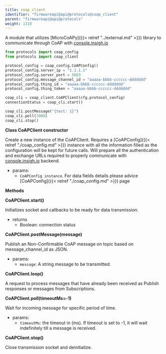 ```yaml
---
title: coap_client
identifier: "firmwareapi@api@protocols@coap_client"
parent: "firmwareapi@api@protocols"
weight: 1310
---
```


A module that utilizes [MicroCoAPy]({{< relref "../external.md" >}}) library to communicate through CoAP with [console.insigh.io](https://console.insigh.io)

```python
from protocols import coap_config
from protocols import coap_client

protocol_config = coap_config.CoAPConfig()
protocol_config.server_ip = "1.1.1.1"
protocol_config.server_port = 5683
protocol_config.message_channel_id = "aaaaa-bbbb-cccccc-ddddddd"
protocol_config.thing_id = "aaaaa-bbbb-cccccc-ddddddd"
protocol_config.thing_token = "aaaaa-bbbb-cccccc-ddddddd"

coap_cli = coap_client.CoAPClient(cfg.protocol_config)
connectionStatus = coap_cli.start()

coap_cli.postMessage("{test: 1}")
coap_cli.poll(2000)
coap_cli.stop()
```

**Class CoAPClient constructor**

Create a new instance of the CoAPClient. Requires a [CoAPConfig]({{< relref "./coap_config.md" >}}) instance with all the information filled as the configuration will be kept for future calls. Will prepare all the authentication and exchange URLs required to properly communicate with [console.insigh.io](https://console.insigh.io) backend.

- params:
  - `CoAPConfig instance`. For data fields details please advice [CoAPConfig]({{< relref "./coap_config.md" >}}) page

**Methods**

**CoAPClient.start()**

Initializes socket and callbacks to be ready for data transmission.

- returns
  - Boolean: connection status

**CoAPClient.postMessage(message)**

Publish an Non-Confirmable CoAP message on topic based on message_channel_id as JSON.

- params:
  - `message`: A string message to be transmitted.

**CoAPClient.loop()**

A request to process messages that have already been received as Publish responses or messages from Subscriptions.

**CoAPClient.poll(timeoutMs=-1)**

Wait for incoming message for specific period of time.

- params:
  - `timeoutMs`: the timeout in (ms). If timeout is set to -1, it will wait indefinitely till a message is received.

**CoAPClient.stop()**

Close transmission socket and deinitialize.
